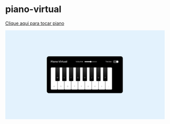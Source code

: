 # piano-virtual



<a href="https://mmouralmelo.github.io/piano-virtual/">Clique aqui para tocar piano</a><br>

<img src="./imagem/Captura de Tela (59).png">


 
